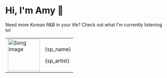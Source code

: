 # Hi, I'm Amy :watermelon:

Need more Korean R&B in your life? Check out what I'm currently listening to!

<table style="border-spacing:15px;border:0px">
    <tr>
        <td>
            <a href={sp_link}>
                <img src={sp_img} alt="Song image" width="100px" height="100px">
            </a>
        </td>
        <td>
            <p>{sp_name}</p>
            <p>{sp_artist}</p>
        </td>
    </tr>
</table>

<!--
**asywe16/asywe16** is a ✨ _special_ ✨ repository because its `README.md` (this file) appears on your GitHub profile.

Here are some ideas to get you started:

- 🔭 I’m currently working on ...
- 🌱 I’m currently learning ...
- 👯 I’m looking to collaborate on ...
- 🤔 I’m looking for help with ...
- 💬 Ask me about ...
- 📫 How to reach me: ...
- 😄 Pronouns: ...
- ⚡ Fun fact: ...
-->
